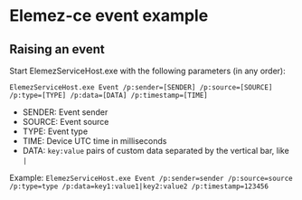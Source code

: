 # Elemez-ce event example
## Raising an event
Start ElemezServiceHost.exe with the following parameters (in any order):

`ElemezServiceHost.exe Event /p:sender=[SENDER] /p:source=[SOURCE] /p:type=[TYPE] /p:data=[DATA] /p:timestamp=[TIME]`

- SENDER: Event sender
- SOURCE: Event source
- TYPE: Event type
- TIME: Device UTC time in milliseconds
- DATA: `key:value` pairs of custom data separated by the vertical bar, like `|`

Example: 
`ElemezServiceHost.exe Event /p:sender=sender /p:source=source /p:type=type /p:data=key1:value1|key2:value2 /p:timestamp=123456`
